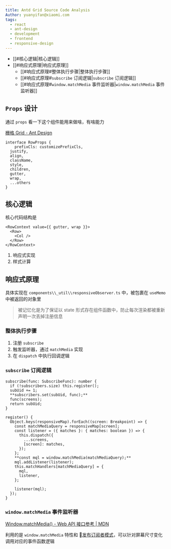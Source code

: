 ```yaml
---
title: Antd Grid Source Code Analysis
Author: yuanyifan@xiaomi.com
tags:
  - react
  - ant-design
  - development
  - frontend
  - responsive-design
---
```


- [[#核心逻辑|核心逻辑]]
- [[#响应式原理|响应式原理]]
  - [[#响应式原理#整体执行步骤|整体执行步骤]]
  - [[#响应式原理#`subscribe` 订阅逻辑|`subscribe` 订阅逻辑]]
  - [[#响应式原理#`window.matchMedia` 事件监听器|`window.matchMedia` 事件监听器]]

## `Props` 设计

通过 `props` 看一下这个组件能用来做啥，有啥能力

[栅格 Grid - Ant Design](https://ant.design/components/grid-cn#row)

```tsx
interface RowProps {
	prefixCls: customizePrefixCls,
  justify,
  align,
  className,
  style,
  children,
  gutter,
  wrap,
  ...others
}
```

## 核心逻辑

核心代码结构是

```tsx
<RowContext value={{ gutter, wrap }}>
  <Row>
    <Col />
  </Row>
</RowContext>
```

1. 响应式实现
2. 样式计算

## 响应式原理

具体实现在 `components\\_util\\responsiveObserver.ts` 中，被包裹在 `useMemo` 中被返回的对象里

> 被记忆化是为了保证以 state 形式存在组件函数中，防止每次渲染都被重新声明一次丢掉注册信息

### 整体执行步骤

1. 注册 `subscribe`
2. 触发监听器，通过 `matchMedia` 实现
3. 在 `dispatch` 中执行回调逻辑

### `subscribe` 订阅逻辑

```tsx
subscribe(func: SubscribeFunc): number {
  if (!subscribers.size) this.register();
  subUid += 1;
  **subscribers.set(subUid, func);**
  func(screens);
  return subUid;
}

register() {
  Object.keys(responsiveMap).forEach((screen: Breakpoint) => {
    const matchMediaQuery = responsiveMap[screen];
    const listener = ({ matches }: { matches: boolean }) => {
      this.dispatch({
        ...screens,
        [screen]: matches,
      });
    };
    **const mql = window.matchMedia(matchMediaQuery);**
    mql.addListener(listener);
    this.matchHandlers[matchMediaQuery] = {
      mql,
      listener,
    };

    listener(mql);
  });
}
```

### `window.matchMedia` 事件监听器

[Window.matchMedia() - Web API 接口参考 | MDN](https://developer.mozilla.org/zh-CN/docs/Web/API/Window/matchMedia)

利用的是 `window.matchMedia` 特性和 🔭[发布订阅者模式](https://refactoringguru.cn/design-patterns/observer)，可以针对屏幕尺寸变化调用对应的事件函数逻辑
